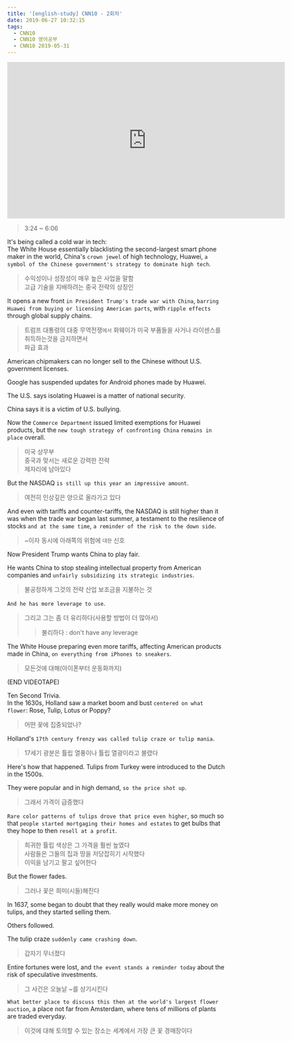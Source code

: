 ```yaml
---
title: '[english-study] CNN10 - 2회차'
date: 2019-06-27 10:32:15
tags:
  - CNN10
  - CNN10 영어공부
  - CNN10 2019-05-31
---
```


<iframe width="640" height="360" src="https://www.youtube.com/embed/Cs0j4Wopzng" frameborder="0" allow="accelerometer; autoplay; encrypted-media; gyroscope; picture-in-picture" allowfullscreen></iframe>

> 3:24 ~ 6:06  

It's being called a cold war in tech:  
The White House essentially blacklisting the second-largest smart phone maker in the world, China's `crown jewel` of high technology, Huawei, `a symbol of the Chinese government's strategy to dominate high tech`.  
> 수익성이나 성장성이 매우 높은 사업을 말함  
> 고급 기술을 지배하려는 중국 전략의 상징인  

It opens a new front `in President Trump's trade war with China`, `barring Huawei from buying or licensing American parts`, with `ripple effects` through global supply chains.  
> 트럼프 대통령의 대중 무역전쟁`에서`
> 화웨이가 미국 부품들을 사거나 라이센스를 취득하는것을 금지하면서  
> 파급 효과

American chipmakers can no longer sell to the Chinese without U.S. government licenses.  

Google has suspended updates for Android phones made by Huawei.  

The U.S. says isolating Huawei is a matter of national security.  

China says it is a victim of U.S. bullying.  

Now the `Commerce Department` issued limited exemptions for Huawei products, but the `new tough strategy of confronting China` `remains in place` overall.  
> 미국 상무부  
> 중국과 맞서는 새로운 강력한 전략  
> 제자리에 남아있다  

But the NASDAQ `is still up this year an impressive amount`.  
> 여전히 인상깊은 양으로 올라가고 있다  

And even with tariffs and counter-tariffs, the NASDAQ is still higher than it was when the trade war began last summer, a testament to the resilience of stocks `and at the same time`, `a reminder of the risk to the down side`.  
> ~이자 동시에
> 아래쪽의 위험에 `대한` 신호

Now President Trump wants China to play fair.  

He wants China to stop stealing intellectual property from American companies and `unfairly subsidizing its strategic industries`.  
> 불공정하게 그것의 전략 산업 보조금을 지불하는 것

`And he has more leverage to use`.  
> 그리고 그는 좀 더 유리하다(사용할 방법이 더 많아서)  
>> 불리하다 : don't have any leverage  

The White House preparing even more tariffs, affecting American products made in China, `on everything from iPhones to sneakers`.  
> 모든것에 대해(아이폰부터 운동화까지)

(END VIDEOTAPE)

Ten Second Trivia.  
In the 1630s, Holland saw a market boom and bust `centered on what flower`: Rose, Tulip, Lotus or Poppy?  
> 어떤 꽃에 집중되었나?  

Holland's `17th century frenzy was called tulip craze or tulip mania`.  
> 17세기 광분은 튤립 열풍이나 튤립 열광이라고 불렸다

Here's how that happened. Tulips from Turkey were introduced to the Dutch in the 1500s.  

They were popular and in high demand, `so the price shot up`.  
> 그래서 가격이 급증했다

`Rare color patterns of tulips drove that price even higher`, so much so that `people started mortgaging their homes and estates` to get bulbs that they hope to then `resell at a profit`.  
> 희귀한 튤립 색상은 그 가격을 훨씬 높였다  
> 사람들은 그들의 집과 땅을 저당잡히기 시작했다  
> 이익을 남기고 팔고 싶어한다

But the flower fades.  
> 그러나 꽃은 희미(시들)해진다

In 1637, some began to doubt that they really would make more money on tulips, and they started selling them. 

Others followed.  

The tulip craze `suddenly came crashing down`.  
> 갑자기 무너졌다

Entire fortunes were lost, and `the event stands a reminder today` about the risk of speculative investments.  
> 그 사건은 오늘날 ~를 상기시킨다

`What better place to discuss this then at the world's largest flower auction`, a place not far from Amsterdam, where tens of millions of plants are traded everyday.  
> 이것에 대해 토의할 수 있는 장소는 세계에서 가장 큰 꽃 경매장이다  

<!-- more -->